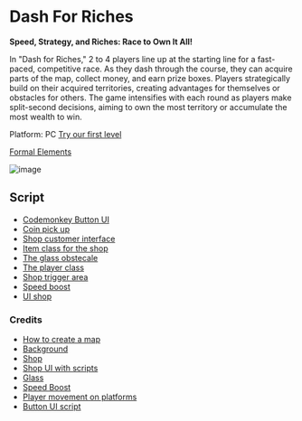 # Dash For Riches

**Speed, Strategy, and Riches: Race to Own It All!**

In "Dash for Riches," 2 to 4 players line up at the starting line for a fast-paced, competitive race. As they dash through the course, they can acquire parts of the map, collect money, and earn prize boxes.
Players strategically build on their acquired territories, creating advantages for themselves or obstacles for others. The game intensifies with each round as players make split-second decisions, aiming to own the most territory or accumulate the most wealth to win.

Platform: PC [Try our first level](https://mayamichael.itch.io/dash4riches)

[Formal Elements](https://github.com/our-game-maya-and-michael/Dash-For-Riches/blob/main/formal-elements.md)

![image](https://github.com/our-game-maya-and-michael/Dash-For-Riches/assets/85742675/8f19c486-465f-43fc-9d91-35a9419ed361)

## Script
* [Codemonkey Button UI](https://github.com/our-game-maya-and-michael/Dash-For-Riches/blob/main/Assets/Scripts/Button_UI.cs)
* [Coin pick up](https://github.com/our-game-maya-and-michael/Dash-For-Riches/blob/main/Assets/Scripts/CoinPickup.cs)
* [Shop customer interface](https://github.com/our-game-maya-and-michael/Dash-For-Riches/blob/main/Assets/Scripts/IShopCustomer.cs)
* [Item class for the shop](https://github.com/our-game-maya-and-michael/Dash-For-Riches/blob/main/Assets/Scripts/Item.cs)
* [The glass obstecale](https://github.com/our-game-maya-and-michael/Dash-For-Riches/blob/main/Assets/Scripts/Mirror.cs)
* [The player class](https://github.com/our-game-maya-and-michael/Dash-For-Riches/blob/main/Assets/Scripts/Player.cs)
* [Shop trigger area](https://github.com/our-game-maya-and-michael/Dash-For-Riches/blob/main/Assets/Scripts/ShopTriggerCollider.cs)
* [Speed boost](https://github.com/our-game-maya-and-michael/Dash-For-Riches/blob/main/Assets/Scripts/ShopTriggerCollider.cs)
* [UI shop](https://github.com/our-game-maya-and-michael/Dash-For-Riches/blob/main/Assets/Scripts/UI_Shop.cs)

### Credits
* [How to create a map](https://www.youtube.com/watch?v=g83_gwEO0kM&ab_channel=MoreBBlakeyyy)
* [Background](https://stock.adobe.com/il/images/cityscape-cartoon-urban-skyline-city-panorama-landscape-street-flat-and-office-buildings-wide-horizontal-panorama-drawing-silouette-town-view-sky-skyscrapers-sunrise-morning-or-evening-sun/530854713)
* [Shop](https://www.pngegg.com/en/png-zqvcb/download)
* [Shop UI with scripts](https://www.youtube.com/watch?v=HuXy4XX0hzg&t=603s)
* [Glass](https://www.silatec-bulletproofglass.com/bulletproof-glass-wall/)
* [Speed Boost](https://www.vhv.rs/download/hbxoJTJ_speed-up-png-speedometer-transparent-png/)
* [Player movement on platforms](https://www.youtube.com/watch?v=K1xZ-rycYY8&t=69s)
* [Button UI script](https://unitycodemonkey.com/downloadpage.php?yid=HuXy4XX0hzg)
